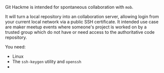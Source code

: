 Git Hackme is intended for spontaneous collaboration with `mob`.

It will turn a local repository into an collaboration server, allowing login
from your current local network via a public SSH certificate. It intended use
case are maker meetup events where someone's project is worked on by a trusted
group which do not have or need access to the authoritative code repository.

You need:

- Linux
- The `ssh-keygen` utility and `openssh`
- 
